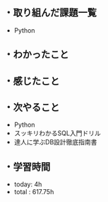 ## ・取り組んだ課題一覧
- Python

## ・わかったこと



## ・感じたこと

## ・次やること
- Python
- スッキリわかるSQL入門ドリル
- 達人に学ぶDB設計徹底指南書


## ・学習時間
- today:  4h
- total  : 617.75h 


